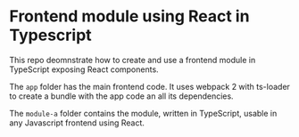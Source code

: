# Frontend module using React in Typescript

This repo deomnstrate how to create and use a frontend module in TypeScript exposing React components.

The `app` folder has the main frontend code. It uses webpack 2 with ts-loader to create a bundle with the app code an all its dependencies.

The `module-a` folder contains the module, written in TypeScript, usable in any Javascript frontend using React.

